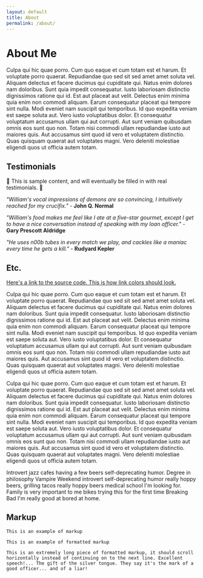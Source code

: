```yaml
---
layout: default
title: About
permalink: /about/
---
```


# About Me

Culpa qui hic quae porro. Cum quo eaque et cum totam est et harum. Et voluptate porro quaerat. Repudiandae quo sed sit sed amet amet soluta vel. Aliquam delectus et facere ducimus qui cupiditate qui. Natus enim dolores nam doloribus. Sunt quia impedit consequatur. Iusto laboriosam distinctio dignissimos ratione qui id. Est aut placeat aut velit. Delectus enim minima quia enim non commodi aliquam. Earum consequatur placeat qui tempore sint nulla. Modi eveniet nam suscipit qui temporibus. Id quo expedita veniam est saepe soluta aut. Vero iusto voluptatibus dolor. Et consequatur voluptatum accusamus ullam qui aut corrupti. Aut sunt veniam quibusdam omnis eos sunt quo non. Totam nisi commodi ullam repudiandae iusto aut maiores quis. Aut accusamus sint quod id vero et voluptatem distinctio. Quas quisquam quaerat aut voluptates magni. Vero deleniti molestiae eligendi quos ut officia autem totam.

## Testimonials

🥸 This is sample content, and will eventually be filled in with real testimonials. 🥸

_"William's vocal impressions of demons are so convincing, I intuitively reached for my crucifix."_ - **John Q. Normal**

_"William's food makes me feel like I ate at a five-star gourmet, except I get to have a nice conversation instead of speaking with my loan officer."_ - **Gary Prescott Aldridge**

_"He uses n00b tubes in every match we play, and cackles like a maniac every time he gets a kill."_ - **Rudyard Kepler**

## Etc.

[Here's a link to the source code. This is how link colors should look.](https://github.com/William-Nunn/William-Nunn.github.io)

Culpa qui hic quae porro. Cum quo eaque et cum totam est et harum. Et voluptate porro quaerat. Repudiandae quo sed sit sed amet amet soluta vel. Aliquam delectus et facere ducimus qui cupiditate qui. Natus enim dolores nam doloribus. Sunt quia impedit consequatur. Iusto laboriosam distinctio dignissimos ratione qui id. Est aut placeat aut velit. Delectus enim minima quia enim non commodi aliquam. Earum consequatur placeat qui tempore sint nulla. Modi eveniet nam suscipit qui temporibus. Id quo expedita veniam est saepe soluta aut. Vero iusto voluptatibus dolor. Et consequatur voluptatum accusamus ullam qui aut corrupti. Aut sunt veniam quibusdam omnis eos sunt quo non. Totam nisi commodi ullam repudiandae iusto aut maiores quis. Aut accusamus sint quod id vero et voluptatem distinctio. Quas quisquam quaerat aut voluptates magni. Vero deleniti molestiae eligendi quos ut officia autem totam.

Culpa qui hic quae porro. Cum quo eaque et cum totam est et harum. Et voluptate porro quaerat. Repudiandae quo sed sit sed amet amet soluta vel. Aliquam delectus et facere ducimus qui cupiditate qui. Natus enim dolores nam doloribus. Sunt quia impedit consequatur. Iusto laboriosam distinctio dignissimos ratione qui id. Est aut placeat aut velit. Delectus enim minima quia enim non commodi aliquam. Earum consequatur placeat qui tempore sint nulla. Modi eveniet nam suscipit qui temporibus. Id quo expedita veniam est saepe soluta aut. Vero iusto voluptatibus dolor. Et consequatur voluptatum accusamus ullam qui aut corrupti. Aut sunt veniam quibusdam omnis eos sunt quo non. Totam nisi commodi ullam repudiandae iusto aut maiores quis. Aut accusamus sint quod id vero et voluptatem distinctio. Quas quisquam quaerat aut voluptates magni. Vero deleniti molestiae eligendi quos ut officia autem totam.

Introvert jazz cafes having a few beers self-deprecating humor. Degree in philosophy Vampire Weekend introvert self-deprecating humor really hoppy beers, grilling tacos really hoppy beers medical school I'm looking for. Family is very important to me bikes trying this for the first time Breaking Bad I'm really good at bored at home.

## Markup

`This is an example of markup`

```
This is an example of formatted markup
```

```
This is an extremely long piece of formatted markup, it should scroll horizontally instead of continuing on to the next line. Excellent speech!... The gift of the silver tongue. They say it's the mark of a good officer... and of a liar!
```
